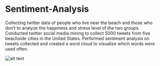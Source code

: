 # Sentiment-Analysis
Collecting twitter data of people who live near the beach and those who don’t to analyze the happiness and stress level of the two groups. Conducted twitter social media mining to collect 5000 tweets from five beachside cities in the United States. Performed sentiment analysis on tweets collected and created a word cloud to visualize which words were used often.

![alt text](https://github.com/edunlimit/Sentiment-Analysis/blob/master/beach_wordcloud.png)
